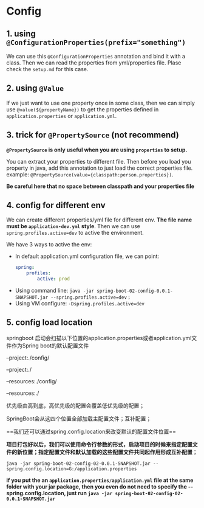 # Config

## 1. using `@ConfigurationProperties(prefix="something")`

We can use this `@ConfigurationProperties` annotation and bind it with a class. Then we can read the properties from yml/properties file. Plase check the `setup.md` for this case.


## 2. using `@Value`

If we just want to use one property once in some class, then we can simply use `@value(${propertyName})` to get the properties defined in `application.properties` or `application.yml`.


## 3. trick for `@PropertySource` (not recommend)

**`@PropertySource` is only useful when you are using `properties` to setup.**

You can extract your properties to different file. Then before you load you property in java, add this annotation to just load the correct properties file. example: `@PropertySource(value={classpath:person.properties})`.

**Be careful here that no space between classpath and your properties file**


## 4. config for different env

We can create different properties/yml file for different env. **The file name must be `application-dev.yml` style**. Then we can use `spring.profiles.active=dev` to active the environment.

We have 3 ways to active the env:
-   In default application.yml configuration file, we can point:
    ```yml
    spring:
        profiles:
            active: prod
    ```
-   Using command line: `java -jar spring-boot-02-config-0.0.1-SNAPSHOT.jar --spring.profiles.active=dev；`
-   Using VM configure: `-Dspring.profiles.active=dev`


## 5. config load location

springboot 启动会扫描以下位置的application.properties或者application.yml文件作为Spring boot的默认配置文件

–project:./config/

–project:./

–resources:./config/

–resources:./

优先级由高到底，高优先级的配置会覆盖低优先级的配置；

SpringBoot会从这四个位置全部加载主配置文件；互补配置；



==我们还可以通过spring.config.location来改变默认的配置文件位置==

**项目打包好以后，我们可以使用命令行参数的形式，启动项目的时候来指定配置文件的新位置；指定配置文件和默认加载的这些配置文件共同起作用形成互补配置**；

`java -jar spring-boot-02-config-02-0.0.1-SNAPSHOT.jar --spring.config.location=G:/application.properties`

**if you put the an `application.properties/application.yml` file at the same folder with your jar package, then you even do not need to specify the --spring.config.location, just run `java -jar spring-boot-02-config-02-0.0.1-SNAPSHOT.jar `**